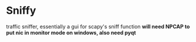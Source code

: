 # Sniffy
traffic sniffer, essentially a gui for scapy's sniff function
**will need NPCAP to put nic in monitor mode on windows, also need pyqt**
